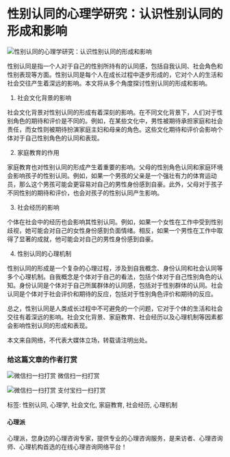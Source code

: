 # 性别认同的心理学研究：认识性别认同的形成和影响

![性别认同的心理学研究：认识性别认同的形成和影响](/d/file/p/2024/01-14/271ac00c8969bbddad78b4cc3d25979a.png)

性别认同是指一个人对于自己的性别所持有的认同感，包括自我认同、社会角色和性别表现等方面。性别认同是每个人在成长过程中逐步形成的，它对个人的生活和社会交往产生着深远的影响。本文将从多个角度探讨性别认同的形成和影响。

1. 社会文化背景的影响

社会文化背景对性别认同的形成有着深刻的影响。在不同文化背景下，人们对于性别角色的期待和评价是不同的。例如，在某些文化中，男性被期待承担家庭和社会责任，而女性则被期待扮演家庭主妇和母亲的角色。这些文化期待和评价会影响个体对于自己性别角色的认同和表现。

2. 家庭教育的作用

家庭教育也对性别认同的形成产生着重要的影响。父母的性别角色认同和家庭环境会影响孩子的性别认同。例如，如果一个男孩的父亲是一个强壮有力的体育运动员，那么这个男孩可能会更容易对自己的男性身份感到自豪。此外，父母对于孩子不同性别的期待和评价，也会对孩子的性别认同产生影响。

3. 社会经历的影响

个体在社会中的经历也会影响其性别认同。例如，如果一个女性在工作中受到性别歧视，她可能会对自己的女性身份感到负面情绪。相反，如果一个男性在工作中取得了显著的成就，他可能会对自己的男性身份感到自豪。

4. 性别认同的心理机制

性别认同的形成是一个复杂的心理过程，涉及到自我概念、身份认同和社会认同等多个心理机制。自我概念是个体对于自己的看法，包括个体对于自己性别角色的认知。身份认同是个体对于自己所属群体的认同感，包括对于性别群体的认同。社会认同是个体对于社会评价和期待的反应，包括对于性别角色评价和期待的反应。

总之，性别认同是人类成长过程中不可避免的一个问题，它对于个体的生活和社会交往有着深远的影响。社会文化背景、家庭教育、社会经历以及心理机制等因素都会影响性别认同的形成和表现。

本文来自网络，不代表大媒体立场，转载请注明出处。

### 给这篇文章的作者打赏

![微信扫一扫打赏](/DGSJ_CMS/img/weixin-code.png) 微信扫一扫打赏

![微信扫一扫打赏](/DGSJ_CMS/img/alipay-code.png) 支付宝扫一扫打赏

标签: 性别认同, 心理学, 社会文化, 家庭教育, 社会经历, 心理机制

#### 心理派

心理派，您身边的心理咨询专家，提供专业的心理咨询服务，是来访者、心理咨询师、心理机构首选的在线心理咨询网络平台！
